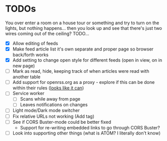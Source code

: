 # TODOs
You over enter a room on a house tour or something and try to turn on the lights, but nothing happens... then you look up and see that there's just two wires coming out of the ceiling? TODO...

- [x] Allow editing of feeds
- [x] Make feed article list it's own separate and proper page so browser back/forth works
- [x] Add setting to change open style for different feeds (open in view, on in new page)
- [ ] Mark as read, hide, keeping track of when articles were read with another table
- [ ] Add support for openrss.org as a proxy - explore if this can be done within their rules ([looks like it can](https://openrss.org/guides/using-a-self-hosted-reader-with-open-rss-feeds))
- [ ] Service worker
    - [ ] Scans while away from page
    - [ ] Leaves notifications on changes
- [ ] Light mode/Dark mode switcher
- [ ] Fix relative URLs not working (Add <base/> tag)
- [ ] See if CORS Buster-mode could be better fixed
    - Support for re-writing embedded links to go through CORS Buster?
- [ ] Look into supporting other things (what is ATOM? I literally don't know)
